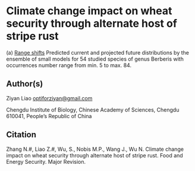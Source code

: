 # Climate change impact on wheat security through alternate host of stripe rust

(a) [Range shifts](https://github.com/optiforziyan/Berberis_study_2020/blob/master/Range%20shift%20of%2054%20studied%20species%20under%20future%20climate%20change.pdf) 
Predicted current and projected future distributions by the ensemble of small models for 54 studied species of genus Berberis with occurrences number range from min. 5 to max. 84. 



## Author(s)

Ziyan Liao optiforziyan@gmail.com

Chengdu Institute of Biology, Chinese Academy of Sciences, Chengdu 610041, People’s Republic of China


## Citation

Zhang N.#, Liao Z.#, Wu, S., Nobis M.P., Wang J., Wu N. Climate change impact on wheat security through alternate host of stripe rust. Food and Energy Security. Major Revision.
